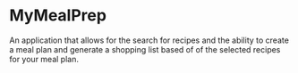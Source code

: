 # MyMealPrep
An application that allows for the search for recipes and the ability to create a meal plan and generate a shopping list based of of the selected recipes for your meal plan.
